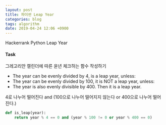 ```yaml
---
layout: post
title: 파이썬 Leap Year
categories: blog
tags: algorithm
date: 2019-04-24 12:06 +0900
---
```

Hackerrank Python Leap Year

#### Task

그레고리안 캘린더에 따른 윤년 체크하는 함수 작성하기

- The year can be evenly divided by 4, is a leap year, unless:
- The year can be evenly divided by 100, it is NOT a leap year, unless:
- The year is also evenly divisible by 400. Then it is a leap year.


4로 나누어 떨어진다 and (100으로 나누어 떨어지지 않는다 or 400으로 나누어 떨어진다.)


```py
def is_leap(year):
    return year % 4 == 0 and (year % 100 != 0 or year % 400 == 0)
```

